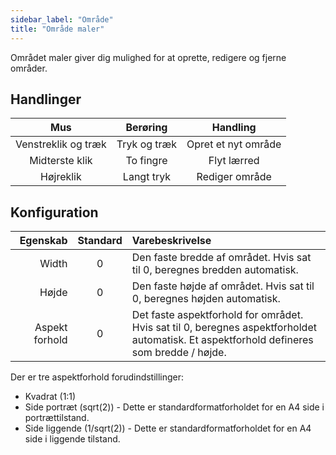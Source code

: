 ```yaml
---
sidebar_label: "Område"
title: "Område maler"
---
```


Området maler giver dig mulighed for at oprette, redigere og fjerne områder.

## Handlinger

|         Mus         |   Berøring   |      Handling       |
|:-------------------:|:------------:|:-------------------:|
| Venstreklik og træk | Tryk og træk | Opret et nyt område |
|   Midterste klik    |  To fingre   |     Flyt lærred     |
|      Højreklik      |  Langt tryk  |   Rediger område    |

## Konfiguration

|       Egenskab | Standard | Varebeskrivelse                                                                                                                          |
| --------------:|:--------:|:---------------------------------------------------------------------------------------------------------------------------------------- |
|          Width |    0     | Den faste bredde af området. Hvis sat til 0, beregnes bredden automatisk.                                                                |
|          Højde |    0     | Den faste højde af området. Hvis sat til 0, beregnes højden automatisk.                                                                  |
| Aspekt forhold |    0     | Det faste aspektforhold for området. Hvis sat til 0, beregnes aspektforholdet automatisk. Et aspektforhold defineres som bredde / højde. |

Der er tre aspektforhold forudindstillinger:

* Kvadrat (1:1)
* Side portræt (sqrt(2)) - Dette er standardformatforholdet for en A4 side i portrættilstand.
* Side liggende (1/sqrt(2)) - Dette er standardformatforholdet for en A4 side i liggende tilstand.
